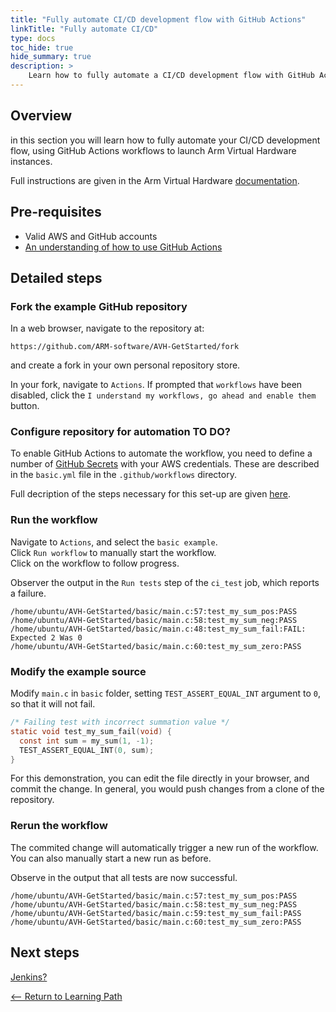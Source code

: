 ```yaml
---
title: "Fully automate CI/CD development flow with GitHub Actions"
linkTitle: "Fully automate CI/CD"
type: docs
toc_hide: true
hide_summary: true
description: >
    Learn how to fully automate a CI/CD development flow with GitHub Actions and AWS.
---
```

## Overview
in this section you will learn how to fully automate your CI/CD development flow, using GitHub Actions workflows to launch Arm Virtual Hardware instances.

Full instructions are given in the Arm Virtual Hardware [documentation](https://arm-software.github.io/AVH/main/examples/html/GetStarted.html).

## Pre-requisites

* Valid AWS and GitHub accounts
* [An understanding of how to use GitHub Actions](/iot/cicd/gh-mspeech)

## Detailed steps

### Fork the example GitHub repository

In a web browser, navigate to the repository at:
```console
https://github.com/ARM-software/AVH-GetStarted/fork
```
and create a fork in your own personal repository store.

In your fork, navigate to `Actions`. If prompted that `workflows` have been disabled, click the `I understand my workflows, go ahead and enable them` button.

### Configure repository for automation TO DO?

To enable GitHub Actions to automate the workflow, you need to define a number of [GitHub Secrets](https://docs.github.com/en/actions/security-guides/encrypted-secrets) with your AWS credentials. These are described in the `basic.yml` file in the `.github/workflows` directory.

Full decription of the steps necessary for this set-up are given [here](https://arm-software.github.io/AVH/main/examples/html/GetStarted.html#GS_SetupCI).

### Run the workflow

Navigate to `Actions`, and select the `basic example`.\
Click `Run workflow` to manually start the workflow.\
Click on the workflow to follow progress.

Observer the output in the `Run tests` step of the `ci_test` job, which reports a failure.
```
/home/ubuntu/AVH-GetStarted/basic/main.c:57:test_my_sum_pos:PASS
/home/ubuntu/AVH-GetStarted/basic/main.c:58:test_my_sum_neg:PASS
/home/ubuntu/AVH-GetStarted/basic/main.c:48:test_my_sum_fail:FAIL: Expected 2 Was 0
/home/ubuntu/AVH-GetStarted/basic/main.c:60:test_my_sum_zero:PASS
```
### Modify the example source

Modify `main.c` in `basic` folder, setting `TEST_ASSERT_EQUAL_INT` argument to `0`, so that it will not fail.
```C
/* Failing test with incorrect summation value */
static void test_my_sum_fail(void) {
  const int sum = my_sum(1, -1);
  TEST_ASSERT_EQUAL_INT(0, sum);
}
```
For this demonstration, you can edit the file directly in your browser, and commit the change. In general, you would push changes from a clone of the repository.

### Rerun the workflow

The commited change will automatically trigger a new run of the workflow. You can also manually start a new run as before.

Observe in the output that all tests are now successful.
```
/home/ubuntu/AVH-GetStarted/basic/main.c:57:test_my_sum_pos:PASS
/home/ubuntu/AVH-GetStarted/basic/main.c:58:test_my_sum_neg:PASS
/home/ubuntu/AVH-GetStarted/basic/main.c:59:test_my_sum_fail:PASS
/home/ubuntu/AVH-GetStarted/basic/main.c:60:test_my_sum_zero:PASS
```
## Next steps

[Jenkins?](/iot/cicd/jenkins)

[<-- Return to Learning Path](/iot/cicd/#sections)